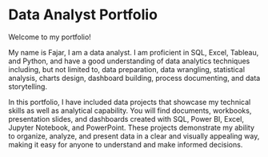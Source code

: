 # Data Analyst Portfolio

Welcome to my portfolio!

My name is Fajar, I am a data analyst. I am proficient in SQL, Excel, Tableau, and Python, and have a good understanding of data analytics techniques including, but not limited to, data preparation, data wrangling, statistical analysis, charts design, dashboard building, process documenting, 
and data storytelling. 

In this portfolio, I have included data projects that showcase my technical skills as well as analytical capability. You will find documents, workbooks, presentation slides, and dashboards created with SQL, Power BI, Excel, Jupyter Notebook, and PowerPoint. 
These projects demonstrate my ability to organize, analyze, and present data in a clear and visually appealing way, making it easy for anyone to understand and make informed decisions.
